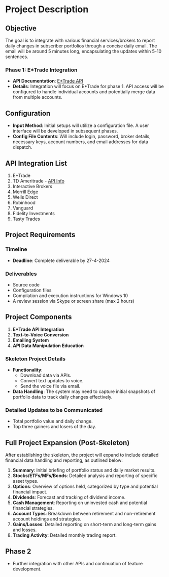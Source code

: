# Project Description

## Objective
The goal is to integrate with various financial services/brokers to report daily changes in subscriber portfolios through a concise daily email. The email will be around 5 minutes long, encapsulating the updates within 5-10 sentences.

### Phase 1: E*Trade Integration
- **API Documentation**: [E*Trade API](https://developer.etrade.com/home)
- **Details**: Integration will focus on E*Trade for phase 1. API access will be configured to handle individual accounts and potentially merge data from multiple accounts.

## Configuration
- **Input Method**: Initial setups will utilize a configuration file. A user interface will be developed in subsequent phases.
- **Config File Contents**: Will include login, password, broker details, necessary keys, account numbers, and email addresses for data dispatch.

## API Integration List
1. E*Trade
2. TD Ameritrade - [API Info](https://developer.tdameritrade.com/apis)
3. Interactive Brokers
4. Merrill Edge
5. Wells Direct
6. Robinhood
7. Vanguard
8. Fidelity Investments
9. Tasty Trades

## Project Requirements

### Timeline
- **Deadline**: Complete deliverable by 27-4-2024

### Deliverables
- Source code
- Configuration files
- Compilation and execution instructions for Windows 10
- A review session via Skype or screen share (max 2 hours)

## Project Components
1. **E*Trade API Integration**
2. **Text-to-Voice Conversion**
3. **Emailing System**
4. **API Data Manipulation Education**

### Skeleton Project Details
- **Functionality**: 
  - Download data via APIs.
  - Convert text updates to voice.
  - Send the voice file via email.
- **Data Handling**: The system may need to capture initial snapshots of portfolio data to track daily changes effectively.

### Detailed Updates to be Communicated
- Total portfolio value and daily change.
- Top three gainers and losers of the day.

## Full Project Expansion (Post-Skeleton)
After establishing the skeleton, the project will expand to include detailed financial data handling and reporting, as outlined below:

1. **Summary**: Initial briefing of portfolio status and daily market results.
2. **Stocks/ETFs/MFs/Bonds**: Detailed analysis and reporting of specific asset types.
3. **Options**: Overview of options held, categorized by type and potential financial impact.
4. **Dividends**: Forecast and tracking of dividend income.
5. **Cash Management**: Reporting on uninvested cash and potential financial strategies.
6. **Account Types**: Breakdown between retirement and non-retirement account holdings and strategies.
7. **Gains/Losses**: Detailed reporting on short-term and long-term gains and losses.
8. **Trading Activity**: Detailed monthly trading report.

## Phase 2
- Further integration with other APIs and continuation of feature development.
